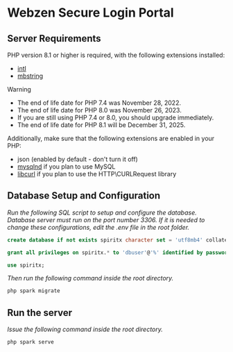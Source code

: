 # Webzen Secure Login Portal

## Server Requirements

PHP version 8.1 or higher is required, with the following extensions installed:

- [intl](http://php.net/manual/en/intl.requirements.php)
- [mbstring](http://php.net/manual/en/mbstring.installation.php)

> [!WARNING]
> - The end of life date for PHP 7.4 was November 28, 2022.
> - The end of life date for PHP 8.0 was November 26, 2023.
> - If you are still using PHP 7.4 or 8.0, you should upgrade immediately.
> - The end of life date for PHP 8.1 will be December 31, 2025.

Additionally, make sure that the following extensions are enabled in your PHP:

- json (enabled by default - don't turn it off)
- [mysqlnd](http://php.net/manual/en/mysqlnd.install.php) if you plan to use MySQL
- [libcurl](http://php.net/manual/en/curl.requirements.php) if you plan to use the HTTP\CURLRequest library


## Database Setup and Configuration

*Run the following SQL script to setup and configure the database. Database server must run on the port number 3306.*
*If it is needed to change these configurations, edit the .env file in the root folder.*

```sql
create database if not exists spiritx character set = 'utf8mb4' collate = 'utf8mb4_general_ci';

grant all privileges on spiritx.* to 'dbuser'@'%' identified by password '*B0155F6F58E532260B9D1FEA278B5872D90431EE';

use spiritx;
```

*Then run the following command inside the root directory.*

```sh
php spark migrate
```

## Run the server

*Issue the following command inside the root directory.*

```sh
php spark serve
```